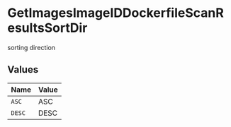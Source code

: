 # GetImagesImageIDDockerfileScanResultsSortDir

sorting direction


## Values

| Name   | Value  |
| ------ | ------ |
| `ASC`  | ASC    |
| `DESC` | DESC   |